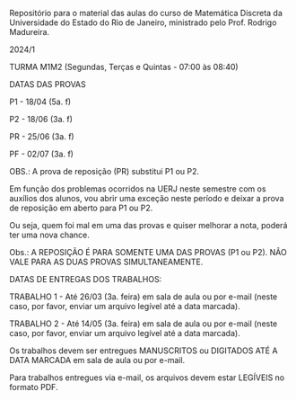 Repositório para o material das aulas do curso de Matemática Discreta da Universidade do Estado do Rio de Janeiro, ministrado pelo Prof. Rodrigo Madureira.

2024/1

TURMA M1M2 (Segundas, Terças e Quintas - 07:00 às 08:40)

DATAS DAS PROVAS

P1 - 18/04 (5a. f)

P2 - 18/06 (3a. f)

PR - 25/06 (3a. f)

PF - 02/07 (3a. f)

OBS.: A prova de reposição (PR) substitui P1 ou P2.

Em função dos problemas ocorridos na UERJ neste semestre com os auxílios dos alunos, vou abrir uma exceção neste período e deixar a prova de reposição em aberto para P1 ou P2.

Ou seja, quem foi mal em uma das provas e quiser melhorar a nota, poderá ter uma nova chance.

Obs.: A REPOSIÇÃO É PARA SOMENTE UMA DAS PROVAS (P1 ou P2). NÃO VALE PARA AS DUAS PROVAS SIMULTANEAMENTE.


DATAS DE ENTREGAS DOS TRABALHOS:

TRABALHO 1 - Até 26/03 (3a. feira) em sala de aula ou por e-mail (neste caso, por favor, enviar um arquivo legível até a data marcada).

TRABALHO 2 - Até 14/05 (3a. feira) em sala de aula ou por e-mail (neste caso, por favor, enviar um arquivo legível até a data marcada).

Os trabalhos devem ser entregues MANUSCRITOS ou DIGITADOS ATÉ A DATA MARCADA em sala de aula ou por e-mail. 

Para trabalhos entregues via e-mail, os arquivos devem estar LEGÍVEIS no formato PDF.
